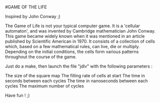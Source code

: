 #GAME OF THE LIFE

Inspired by John Conway ;)

The Game of Life is not your typical computer game. It is a 'cellular automaton', 
and was invented by Cambridge mathematician John Conway.
This game became widely known when it was mentioned in an article published by 
Scientific American in 1970. It consists of a collection of cells which, based 
on a few mathematical rules, can live, die or multiply. Depending on the initial 
conditions, the cells form various patterns throughout the course of the game.


Just do a make, then launch the file "jdlv" with the following parameters : 

The size of the square map 
The filling rate of cells at start
The time in seconds between each cycles
The time in nanoseconds between each cycles
The maximum number of cycles

Have fun ! ;)

